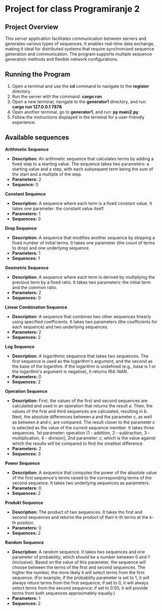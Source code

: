 # Project for class Programiranje 2

## Project Overview

This server application facilitates communication between servers and generates various types of sequences. It enables real-time data exchange, making it ideal for distributed systems that require synchronized sequence generation and communication. The program supports multiple sequence generation methods and flexible network configurations.

## Running the Program

1. Open a terminal and use the **cd** command to navigate to the **register** directory.
2. Run the server with the command: **cargo run**
3. Open a new terminal, navigate to the **generator1** directory, and run: **cargo run 127.0.0.1 7878**
4. Open another terminal, go to **generator1**, and run: **py main2.py**.
5. Follow the instructions displayed in the terminal for a user-friendly experience.

## Available sequences

**Arithmetic Sequence**
- **Description:** An arithmetic sequence that calculates terms by adding a fixed step to a starting value. The sequence takes two parameters: a starting value and a step, with each subsequent term being the sum of the start and a multiple of the step.
- **Parameters:** 2
- **Sequence:** 0

**Constant Sequence**
- **Description:** A sequence where each term is a fixed constant value. It takes one parameter: the constant value itself.
- **Parameters:** 1
- **Sequences:** 0

**Drop Sequence**
- **Description:** A sequence that modifies another sequence by skipping a fixed number of initial terms. It takes one parameter (the count of terms to drop) and one underlying sequence.
- **Parameters:** 1
- **Sequences:** 1

**Geometric Sequence**
- **Description:** A sequence where each term is derived by multiplying the previous term by a fixed ratio. It takes two parameters: the initial term and the common ratio.
- **Parameters:** 2
- **Sequences:** 0

**Linear Combination Sequence**
- **Description:** A sequence that combines two other sequences linearly using specified coefficients. It takes two parameters (the coefficients for each sequence) and two underlying sequences.
- **Parameters:** 2
- **Sequences:** 2

**Log Sequence**
- **Description:** A logarithmic sequence that takes two sequences. The first sequence is used as the logarithm's argument, and the second as the base of the logarithm. If the logarithm is undefined (e.g., base is 1 or the logarithm's argument is negative), it returns f64::NAN.
- **Parameters:** 0
- **Sequences:** 2

**Operation Sequence**
- **Description:** First, the values of the first and second sequences are calculated and used in an operation that returns the result 𝑎. Then, the values of the first and third sequences are calculated, resulting in 𝑏. Next, the absolute differences between 𝑎 and the parameter 𝑐, as well as between 𝑏 and 𝑐, are compared. The result closer to the parameter 𝑐 is selected as the value of the current sequence member. It takes three sequences. 1st parameter: operation (1 - addition, 2 - subtraction, 3 - multiplication, 4 - division), 2nd parameter: 𝑐, which is the value against which the results will be compared to find the smallest difference.
- **Parameters:** 2
- **Sequences:** 3

**Power Sequence**
- **Description:** A sequence that computes the power of the absolute value of the first sequence's terms raised to the corresponding terms of the second sequence. It takes two underlying sequences as parameters.
- **Parameters:** 0
- **Sequences:** 2

**Produkt Sequence**
- **Description:** The product of two sequences. It takes the first and second sequences and returns the product of their 𝑘-th terms at the 𝑘-th position.
- **Parameters:** 0
- **Sequences:** 2

**Random Sequence**
- **Description:** A random sequence. It takes two sequences and one parameter of probability, which should be a number between 0 and 1 (inclusive). Based on the value of this parameter, the sequence will choose between the terms of the first and second sequences. The higher the number, the more likely it will select terms from the first sequence. (For example, if the probability parameter is set to 1, it will always return terms from the first sequence; if set to 0, it will always select terms from the second sequence; if set to 0.50, it will provide terms from both sequences approximately equally.)
- **Parameters:** 1
- **Sequences:** 2
